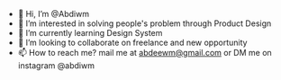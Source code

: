 - 👋 Hi, I’m @Abdiwm
- 👀 I’m interested in solving people's problem through Product Design
- 🌱 I’m currently learning Design System
- 💞️ I’m looking to collaborate on freelance and new opportunity
- 📫 How to reach me? mail me at abdeewm@gmail.com or DM me on instagram @abdiwm
